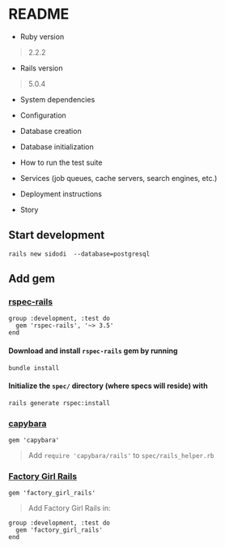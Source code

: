# README

* Ruby version
> 2.2.2

* Rails version
> 5.0.4

* System dependencies

* Configuration

* Database creation

* Database initialization

* How to run the test suite

* Services (job queues, cache servers, search engines, etc.)

* Deployment instructions

* Story
## Start development
```
rails new sidodi  --database=postgresql
```

## Add gem
###  [rspec-rails](https://github.com/rspec/rspec-rails)
```
group :development, :test do
  gem 'rspec-rails', '~> 3.5'
end
```

#### Download and install `rspec-rails` gem by running
```
bundle install
```

#### Initialize the `spec/` directory (where specs will reside) with 
```
rails generate rspec:install
```

### [capybara](https://github.com/jnicklas/capybara)
```
gem 'capybara'
```
> Add `require 'capybara/rails'` to `spec/rails_helper.rb`

### [Factory Girl Rails](https://github.com/thoughtbot/factory_girl_rails)
```
gem 'factory_girl_rails'
```
> Add Factory Girl Rails in:

```
group :development, :test do
  gem 'factory_girl_rails'
end
```

